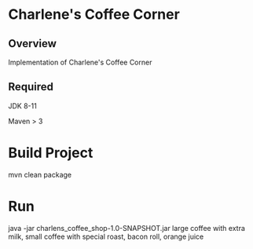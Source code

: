 # Charlene's Coffee Corner

## Overview
Implementation of Charlene's Coffee Corner

## Required
JDK 8-11

Maven  > 3

# Build Project

mvn clean package

# Run 
java -jar charlens_coffee_shop-1.0-SNAPSHOT.jar large coffee with extra milk, small coffee with special roast, bacon roll, orange juice